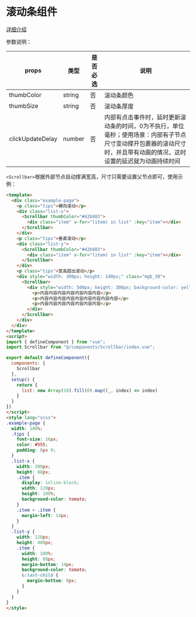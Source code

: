 # 滚动条组件

[详细介绍](https://juejin.cn/post/7068617486186479653)

参数说明：

| props |  类型 | 是否必选 | 说明 |
| --- | --- | --- | --- | 
| thumbColor | string | 否 | 滚动条颜色 |
| thumbSize | string | 否 | 滚动条厚度 |
| clickUpdateDelay | number | 否 | 内部有点击事件时，延时更新滚动条的时间，0为不执行，单位毫秒；使用场景：内部有子节点尺寸变动撑开包裹器的滚动尺寸时，并且带有动画的情况，这时设置的延迟就为动画持续时间 |

`<Scrollbar>`根据外部节点自动撑满宽高，尺寸只需要设置父节点即可，使用示例：

```html
<template>
  <div class="example-page">
    <p class="tips">横向滚动</p>
    <div class="list-x">
      <Scrollbar thumbColor="#42b983">
        <div class="item" v-for="(item) in list" :key="item"></div>
      </Scrollbar>
    </div>
    <p class="tips">垂直滚动</p>
    <div class="list-y">
      <Scrollbar thumbColor="#42b983">
        <div class="item" v-for="(item) in list" :key="item"></div>
      </Scrollbar>
    </div>
    <p class="tips">宽高超出滚动</p>
    <div style="width: 300px; height: 140px;" class="mgb_30">
      <Scrollbar>
        <div style="width: 500px; height: 300px; background-color: yellow; color: #555; line-height: 28px">
          <p>内容内容内容内容内容内容内容</p>
          <p>内容内容内容内容内容内容内容内容内容</p>
          <p>内容内容内容内容内容内容内容</p>
        </div>
      </Scrollbar>
    </div>
  </div>
</template>
<script>
import { defineComponent } from "vue";
import Scrollbar from "@/components/Scrollbar/index.vue";

export default defineComponent({
  components: {
    Scrollbar
  },
  setup() {
    return {
      list: new Array(10).fill(0).map((_, index) => index)
    }
  }
})
</script>
<style lang="scss">
.example-page {
  width: 100%;
  .tips {
    font-size: 16px;
    color: #555;
    padding: 8px 0;
  }
  .list-x {
    width: 300px;
    height: 88px;
    .item {
      display: inline-block;
      width: 120px;
      height: 100%;
      background-color: tomato;
    }
    .item + .item {
      margin-left: 14px;
    }
  }
  .list-y {
    width: 120px;
    height: 400px;
    .item {
      width: 100%;
      height: 88px;
      margin-bottom: 14px;
      background-color: tomato;
      &:last-child {
        margin-bottom: 0px;
      }
    }
  }
}
</style>
```